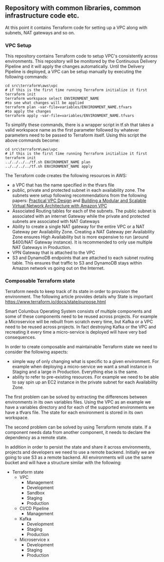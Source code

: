 ## Repository with common libraries, common infrastructure code etc.

At this point it contains Terraform code for setting up a VPC along with subnets, NAT gateways and so on.

### VPC Setup
This repository contains Terraform code to setup VPC's consistently across environments. This repository will be monitored by the Continuous Delivery Pipeline and it will apply the changes automatically. Until the Delivery Pipeline is deployed, a VPC can be setup manually by executing the following commands:

```
cd src\terraform\aws\vpc
# if this is the first time running Terraform initialize it first
terraform init
terraform workspace select ENVIRONMENT_NAME
#to see what changes will be applied
terraform plan -var-file=variables/ENVIRONMENT_NAME.tfvars
#to apply the changes
terraform apply -var-file=variables/ENVIRONMENT_NAME.tfvars
```

To simplify these commands, there is a wrapper script in tf.sh that takes a valid workspace name as the first parameter followed by whatever parameters need to be passed to Terraform itself. Using this script the above commands become:

```
cd src\terraform\aws\vpc
# if this is the first time running Terraform initialize it first
terraform init
../../../../tf.sh ENVIRONMENT_NAME plan
../../../../tf.sh ENVIRONMENT_NAME apply
```

The Terraform code creates the following resources in AWS:
* a VPC that has the name specified in the tfvars file
* public, private and protected subnet in each availability zone. The subnets were setup following recommendations from the following papers: [Practical VPC Design]( https://medium.com/aws-activate-startup-blog/practical-vpc-design-8412e1a18dcc) and [Building a Modular and Scalable Virtual Network Architecture with Amazon VPC](https://docs.aws.amazon.com/quickstart/latest/vpc/architecture.html)
* Associated Routing tables for each of the subnets. The public subnet is associated with an internet Gateway while the private and protected subnets are associated with NAT Gateways
* Ability to create a single NAT gateway for the entire VPC or a NAT Gateway per Availability Zone. Creating a NAT Gateway per Availability Zone ensures High Availability but is more expensive to run (around $400/NAT Gateway instance). It is recommended to only use multiple NAT Gateways in Production.
* VPN Gateway that is attached to the VPC
* S3 and DynamoDB endpoints that are attached to each subnet routing table. This ensures that traffic to S3 and DynamoDB stays within Amazon network vs going out on the Internet.

### Composable Terraform state

Terraform needs to keep track of its state in order to provision the environment. The following article provides details why State is important  https://www.terraform.io/docs/state/purpose.html

Smart Columbus Operating System consists of multiple components and some of these components need to be reused across projects. For example a Microservice will be rebuilt from scratch every time, but Kafka or a VPC need to be reused across projects. In fact destroying Kafka or the VPC and recreating it every time a micro-service is deployed will have very bad consequences.

In order to create composable and maintainable Terraform state we need to consider the following aspects:
* simple way of only changing what is specific to a given environment. For example when deploying a micro-service we want a small instance in Staging and a large in Production. Everything else is the same.
* ability to refer to pre-existing resources. For example we need to be able to say spin up an EC2 instance in the private subnet for each Availability Zone.

The first problem can be solved by extracting the differences between environments in its own variables files. Using the VPC as an example we have a variables directory and for each of the supported environments we have a tfvars file. The state for each environment is stored in its own workspace.

The second problem can be solved by using Terraform remote state. If a component needs data from another component, it needs to declare the dependency as a remote state.

In addition in order to persist the state and share it across environments, projects and developers we need to use a remote backend. Initially we are going to use S3 as a remote backend. All environments will use the same bucket and will have a structure similar with the following:

* Terraform state
  * VPC
    * Management
    * Development
    * Sandbox
    * Staging
    * Production
  * CI/CD Pipeline
    * Management
  * Kafka
    * Development
    * Staging
    * Production
  * Microservice x
    * Development
    * Staging
    * Production
